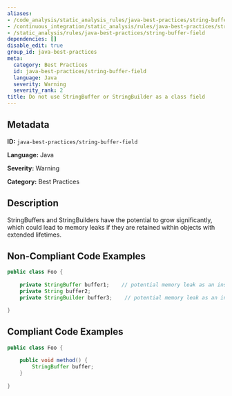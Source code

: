 ```yaml
---
aliases:
- /code_analysis/static_analysis_rules/java-best-practices/string-buffer-field
- /continuous_integration/static_analysis/rules/java-best-practices/string-buffer-field
- /static_analysis/rules/java-best-practices/string-buffer-field
dependencies: []
disable_edit: true
group_id: java-best-practices
meta:
  category: Best Practices
  id: java-best-practices/string-buffer-field
  language: Java
  severity: Warning
  severity_rank: 2
title: Do not use StringBuffer or StringBuilder as a class field
---
```

<!--  SOURCED FROM https://github.com/DataDog/datadog-static-analyzer-rule-docs -->


## Metadata
**ID:** `java-best-practices/string-buffer-field`

**Language:** Java

**Severity:** Warning

**Category:** Best Practices

## Description
StringBuffers and StringBuilders have the potential to grow significantly, which could lead to memory leaks if they are retained within objects with extended lifetimes.

## Non-Compliant Code Examples
```java
public class Foo {
    
    private StringBuffer buffer1;    // potential memory leak as an instance variable;
    private String buffer2;
    private StringBuilder buffer3;    // potential memory leak as an instance variable;

}
```

## Compliant Code Examples
```java
public class Foo {
    
    public void method() {
        StringBuffer buffer;
    }
    
}
```
